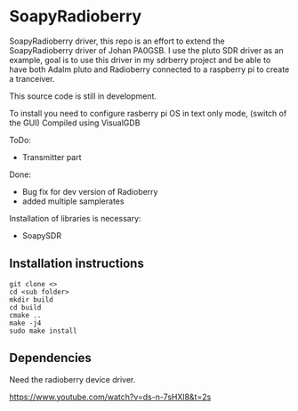 # SoapyRadioberry
SoapyRadioberry driver, this repo is an effort to extend the SoapyRadioberry driver of Johan PA0GSB.
I use the pluto SDR driver as an example, goal is to use this driver in my sdrberry project and be able to have 
both Adalm pluto and Radioberry connected to a raspberry pi to create a tranceiver. 


This source code is still in development.  

To install you need to configure rasberry pi OS in text only mode, (switch of the GUI)
Compiled using VisualGDB

ToDo:
- Transmitter part

Done:
- Bug fix for dev version of Radioberry
- added multiple samplerates


Installation of libraries is necessary:
- SoapySDR


## Installation instructions

```
git clone <>
cd <sub folder>
mkdir build
cd build
cmake ..
make -j4
sudo make install
```

## Dependencies

Need the radioberry device driver.

https://www.youtube.com/watch?v=ds-n-7sHXl8&t=2s

